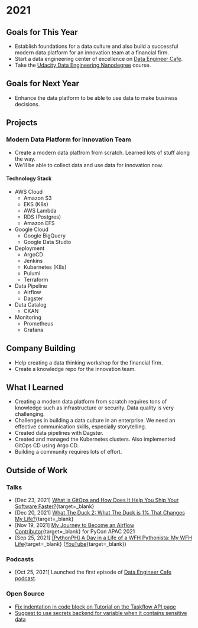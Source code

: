# 2021

## Goals for This Year

* Establish foundations for a data culture and also build a successful modern
  data platform for an innovation team at a financial firm.
* Start a data engineering center of excellence on [Data Engineer
  Cafe](https://discuss.dataengineercafe.io/).
* Take the [Udacity Data Engineering
  Nanodegree](https://www.udacity.com/course/data-engineer-nanodegree--nd027)
  course.

## Goals for Next Year

* Enhance the data platform to be able to use data to make business decisions.

## Projects

### Modern Data Platform for Innovation Team

* Create a modern data platfrom from scratch. Learned lots of stuff along the
  way.
* We'll be able to collect data and use data for innovation now.

#### Technology Stack

* AWS Cloud
  * Amazon S3
  * EKS (K8s)
  * AWS Lambda
  * RDS (Postgres)
  * Amazon EFS
* Google Cloud
  * Google BigQuery
  * Google Data Studio
* Deployment
  * ArgoCD
  * Jenkins
  * Kubernetes (K8s)
  * Pulumi
  * Terraform
* Data Pipeline
  * Airflow
  * Dagster
* Data Catalog
  * CKAN
* Monitoring
  * Prometheus
  * Grafana

## Company Building

* Help creating a data thinking workshop for the financial firm.
* Create a knowledge repo for the innovation team.

## What I Learned

* Creating a modern data platform from scratch requires tons of knowledge such
  as infrastructure or security. Data quality is very challenging.
* Challenges in building a data culture in an enterprise. We need an effective
  communication skills, especially storytelling.
* Created data pipelines with Dagster.
* Created and managed the Kubernetes clusters. Also implemented GitOps CD using
  Argo CD.
* Building a community requires lots of effort.

## Outside of Work

### Talks

* [Dec 23, 2021] [What is GitOps and How Does It Help You Ship Your Software
Faster?](https://docs.google.com/presentation/d/1Iip7l00wtvNZbEdI2ewOG9HMH8krY69p2fVYEOZTczM/edit?usp=sharing){target=_blank}
* [Dec 20, 2021] [What The Duck 2: What The Duck is 1% That Changes My
Life?](https://docs.google.com/presentation/d/1MAHBXSBBATX-oONLukZ4K93MRYqQxhxExmnmvyAHBM8/edit?usp=sharing){target=_blank}
* [Nov 19, 2021] [My Journey to Become an Airflow
Contributor](https://github.com/zkan/cfps/blob/main/accepted/2021-pycon-apac-my-journey-to-become-an-airflow-contributor.md){target=_blank}
for PyCon APAC 2021
* [Sep 25, 2021] [[PythonPH] A Day in a Life of a WFH Pythonista: My WFH
Life](https://docs.google.com/presentation/d/1oPmIm-RUMvp3XeCwqLB1kI_icc39VDZLLUTatsbmmSc/edit?usp=sharing){target=_blank}
([YouTube](https://www.youtube.com/watch?v=j1l_lrl1BRo){target=_blank})

### Podcasts

* [Oct 25, 2021] Launched the first episode of [Data Engineer Cafe
podcast](https://open.spotify.com/show/7IKeBBIGHI3xObv8ibI4RG).

### Open Source

* [Fix indentation in code block on Tutorial on the Taskflow API
page](https://github.com/apache/airflow/pull/14241)
* [Suggest to use secrets backend for variable when it contains sensitive
data](https://github.com/apache/airflow/pull/17319)
